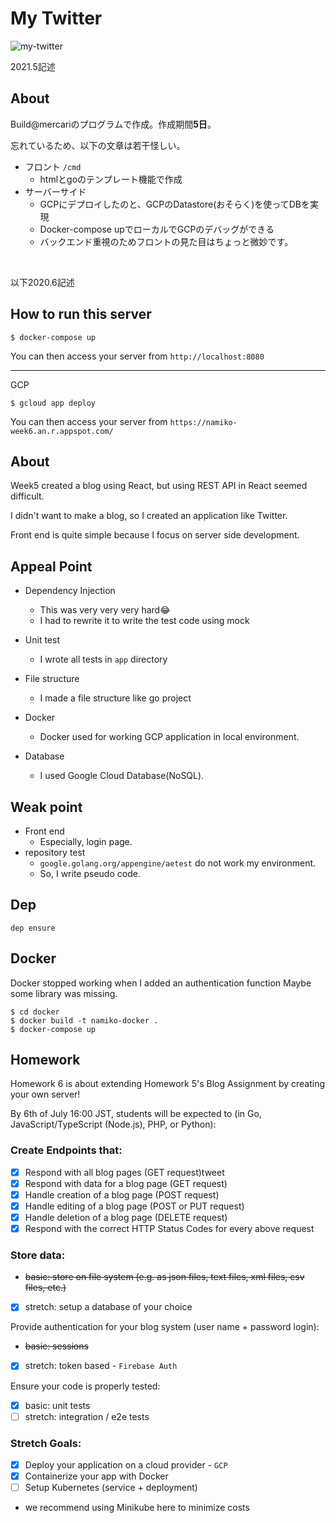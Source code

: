 # My Twitter

![my-twitter](https://github.com/NamikoToriyama/my-twitter/tree/main/img/blog.png "サンプル")

2021.5記述
## About
Build@mercariのプログラムで作成。作成期間**5日**。

忘れているため、以下の文章は若干怪しい。

- フロント `/cmd`
  - htmlとgoのテンプレート機能で作成
- サーバーサイド
  - GCPにデプロイしたのと、GCPのDatastore(おそらく)を使ってDBを実現
  - Docker-compose upでローカルでGCPのデバッグができる
  - バックエンド重視のためフロントの見た目はちょっと微妙です。
<br>

以下2020.6記述
## How to run this server

```
$ docker-compose up
```

You can then access your server from `http://localhost:8080`

---------------------------------------
GCP 

```
$ gcloud app deploy
```

You can then access your server from `https://namiko-week6.an.r.appspot.com/`

## About
Week5 created a blog using React, but using REST API in React seemed difficult.

I didn't want to make a blog, so I created an application like Twitter.

Front end is quite simple because I focus on server side development.

## Appeal Point
- Dependency Injection
  - This was very very very hard😂
  - I had to rewrite it to write the test code using mock

- Unit test
  - I wrote all tests in `app` directory

- File structure
  - I made a file structure like go project

- Docker
  - Docker used for working GCP application in local environment.

- Database
  - I used Google Cloud Database(NoSQL).


## Weak point
- Front end
  - Especially, login page.
- repository test
  - `google.golang.org/appengine/aetest` do not work my environment.
  - So, I write pseudo code.


## Dep
```
dep ensure
```

## Docker

Docker stopped working when I added an authentication function
Maybe some library was missing.

```
$ cd docker
$ docker build -t namiko-docker .
$ docker-compose up
```

## Homework
Homework 6 is about extending Homework 5's Blog Assignment by creating your own server!

By 6th of July 16:00 JST, students will be expected to (in Go, JavaScript/TypeScript (Node.js), PHP, or Python):

### Create Endpoints that:

- [x] Respond with all blog pages (GET request)tweet
- [x] Respond with data for a blog page (GET request)
- [x] Handle creation of a blog page (POST request)
- [x] Handle editing of a blog page (POST or PUT request)
- [x] Handle deletion of a blog page (DELETE request)
- [x] Respond with the correct HTTP Status Codes for every above request

### Store data:
- ~~basic: store on file system (e.g. as json files, text files, xml files, csv files, etc.)~~
- [x] stretch: setup a database of your choice

Provide authentication for your blog system (user name + password login):
- ~~basic: sessions~~
- [x] stretch: token based -  `Firebase Auth` 

Ensure your code is properly tested:
- [x] basic: unit tests
- [ ] stretch: integration / e2e tests

### Stretch Goals:
- [x] Deploy your application on a cloud provider - `GCP` 
- [x] Containerize your app with Docker
- [ ]  Setup Kubernetes (service + deployment)
  - we recommend using Minikube here to minimize costs
